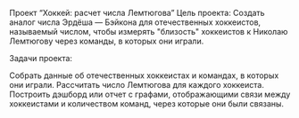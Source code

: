 Проект “Хоккей: расчет числа Лемтюгова”
Цель проекта: Создать аналог числа Эрдёша — Бэйкона для отечественных хоккеистов, называемый числом, чтобы измерять "близость" хоккеистов к Николаю Лемтюгову через команды, в которых они играли.

Задачи проекта:

Собрать данные об отечественных хоккеистах и командах, в которых они играли.
Рассчитать число Лемтюгова для каждого хоккеиста.
Построить дэшборд или отчет с графами, отображающими связи между хоккеистами и количеством команд, через которые они были связаны.
